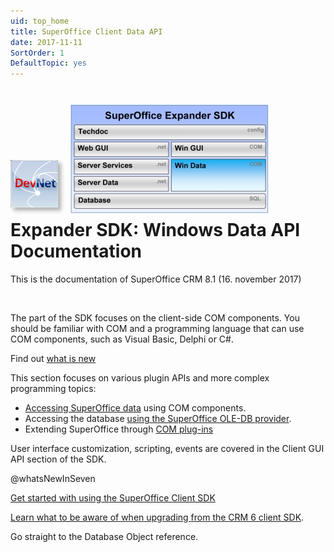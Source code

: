 ```yaml
---
uid: top_home
title: SuperOffice Client Data API
date: 2017-11-11
SortOrder: 1
DefaultTopic: yes
---
```


[![](./images/devnet_logo_w100.gif)](http://devnet.superoffice.com/) ![](./images/expander-sdk-windata.jpg)
Expander SDK: Windows Data API Documentation
============================================

This is the documentation of SuperOffice CRM 8.1 (16. november 2017)

 

The part of the SDK focuses on the client-side COM components. You should be familiar with COM and a programming language that can use COM components, such as Visual Basic, Delphi or C\#.

Find out [what is new](What's%20New.md)

This section focuses on various plugin APIs and more complex programming topics:

-   [Accessing SuperOffice data](@startTypicalUsage) using COM components.
-   Accessing the database [using the SuperOffice OLE-DB provider](@guideOLEDBProvider).
-   Extending SuperOffice through [COM plug-ins](@guideWritingPlugins)
 

User interface customization, scripting, events are covered in the Client GUI API section of the SDK.

@whatsNewInSeven

[Get started with using the SuperOffice Client SDK](@getting_started) 

[Learn what to be aware of when upgrading from the CRM 6 client SDK](@Upgrading_from_CRM_SIX).

Go straight to the <see cref="SuperOffice.COM.SuperOfficeDB.Database">Database Object</see> reference.